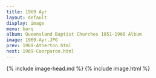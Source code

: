 ```yaml
---
title: 1969 Ayr
layout: default
display: image
menu: barq
album: Queensland Baptist Churches 1851-1960 Album
image: 1969-Ayr.JPG
prev: 1969-Atherton.html
next: 1969-Coorparoo.html
---
```

{% include image-head.md %}
{% include image.html %}
